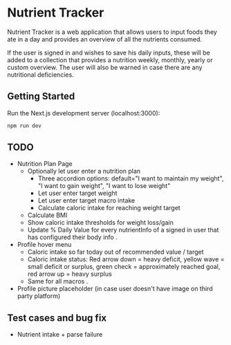 # Nutrient Tracker

Nutrient Tracker is a web application that allows users to input foods they ate in a day and provides an overview of all the nutrients consumed.

If the user is signed in and wishes to save his daily inputs, these will be added to a collection that provides a nutrition weekly, monthly, yearly or custom overview. The user will also be warned in case there are any nutritional deficiencies.

## Getting Started

Run the Next.js development server (localhost:3000):

```bash
npm run dev
```

## TODO

- Nutrition Plan Page
  - Optionally let user enter a nutrition plan
    - Three accordion options: default="I want to maintain my weight", "I want to gain weight", "I want to lose weight"
    - Let user enter target weight
    - Let user enter target macro intake
    - Calculate caloric intake for reaching weight target
  - Calculate BMI
  - Show caloric intake thresholds for weight loss/gain
  - Update % Daily Value for every nutrientInfo of a signed in user that has configured their body info
    .
- Profile hover menu
  - Caloric intake so far today out of recommended value / target
  - Caloric intake status: Red arrow down = heavy deficit, yellow wave = small deficit or surplus, green check = approximately reached goal, red arrow up = heavy surplus
  - Same for all macros
    .
- Profile picture placeholder (in case user doesn't have image on third party platform)

## Test cases and bug fix

- Nutrient intake + parse failure
